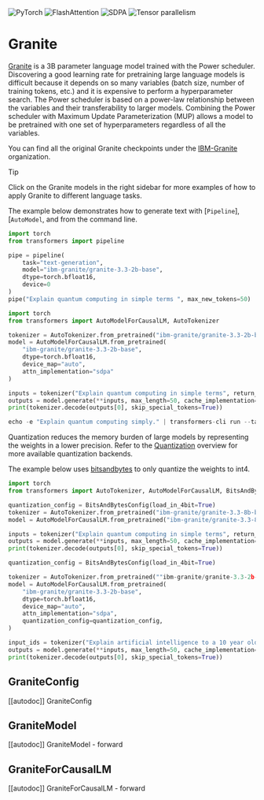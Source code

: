 <!--Copyright 2024 The HuggingFace Team. All rights reserved.

Licensed under the Apache License, Version 2.0 (the "License"); you may not use this file except in compliance with
the License. You may obtain a copy of the License at

http://www.apache.org/licenses/LICENSE-2.0

Unless required by applicable law or agreed to in writing, software distributed under the License is distributed on
an "AS IS" BASIS, WITHOUT WARRANTIES OR CONDITIONS OF ANY KIND, either express or implied. See the License for the
specific language governing permissions and limitations under the License.

⚠️ Note that this file is in Markdown but contains specific syntax for our doc-builder (similar to MDX) that may not be
rendered properly in your Markdown viewer.

-->


<div class="flex flex-wrap space-x-1">
<img alt="PyTorch" src="https://img.shields.io/badge/PyTorch-DE3412?style=flat&logo=pytorch&logoColor=white">
<img alt="FlashAttention" src="https://img.shields.io/badge/%E2%9A%A1%EF%B8%8E%20FlashAttention-eae0c8?style=flat">
<img alt="SDPA" src="https://img.shields.io/badge/SDPA-DE3412?style=flat&logo=pytorch&logoColor=white">
<img alt="Tensor parallelism" src="https://img.shields.io/badge/Tensor%20parallelism-06b6d4?style=flat&logoColor=white">
</div>

# Granite

[Granite](https://huggingface.co/papers/2408.13359) is a 3B parameter language model trained with the Power scheduler. Discovering a good learning rate for pretraining large language models is difficult because it depends on so many variables (batch size, number of training tokens, etc.) and it is expensive to perform a hyperparameter search. The Power scheduler is based on a power-law relationship between the variables and their transferability to larger models. Combining the Power scheduler with Maximum Update Parameterization (MUP) allows a model to be pretrained with one set of hyperparameters regardless of all the variables.

You can find all the original Granite checkpoints under the [IBM-Granite](https://huggingface.co/ibm-granite) organization.

> [!TIP]
> Click on the Granite models in the right sidebar for more examples of how to apply Granite to different language tasks.

The example below demonstrates how to generate text with [`Pipeline`], [`AutoModel`, and from the command line.

<hfoptions id="usage">
<hfoption id="Pipeline">

```python
import torch
from transformers import pipeline

pipe = pipeline(
    task="text-generation",
    model="ibm-granite/granite-3.3-2b-base",
    dtype=torch.bfloat16,
    device=0
)
pipe("Explain quantum computing in simple terms ", max_new_tokens=50)
```

</hfoption>
<hfoption id="AutoModel">

```python
import torch
from transformers import AutoModelForCausalLM, AutoTokenizer

tokenizer = AutoTokenizer.from_pretrained("ibm-granite/granite-3.3-2b-base")
model = AutoModelForCausalLM.from_pretrained(
    "ibm-granite/granite-3.3-2b-base",                                          
    dtype=torch.bfloat16, 
    device_map="auto",
    attn_implementation="sdpa"
)

inputs = tokenizer("Explain quantum computing in simple terms", return_tensors="pt").to("cuda")
outputs = model.generate(**inputs, max_length=50, cache_implementation="static")
print(tokenizer.decode(outputs[0], skip_special_tokens=True))
```
</hfoption>
<hfoption id="transformers CLI">

```python
echo -e "Explain quantum computing simply." | transformers-cli run --task text-generation --model ibm-granite/granite-3.3-8b-instruct --device 0
```
</hfoption>
</hfoptions>

Quantization reduces the memory burden of large models by representing the weights in a lower precision. Refer to the [Quantization](../quantization/overview) overview for more available quantization backends.

The example below uses [bitsandbytes](../quantization/bitsandbytes) to only quantize the weights to int4.

```python
import torch
from transformers import AutoTokenizer, AutoModelForCausalLM, BitsAndBytesConfig

quantization_config = BitsAndBytesConfig(load_in_4bit=True)
tokenizer = AutoTokenizer.from_pretrained("ibm-granite/granite-3.3-8b-base")
model = AutoModelForCausalLM.from_pretrained("ibm-granite/granite-3.3-8b-base", dtype=torch.bfloat16, device_map="auto", attn_implementation="sdpa", quantization_config=quantization_config)

inputs = tokenizer("Explain quantum computing in simple terms", return_tensors="pt").to("cuda")
outputs = model.generate(**inputs, max_length=50, cache_implementation="static")
print(tokenizer.decode(outputs[0], skip_special_tokens=True))

quantization_config = BitsAndBytesConfig(load_in_4bit=True)

tokenizer = AutoTokenizer.from_pretrained(""ibm-granite/granite-3.3-2b-base"")
model = AutoModelForCausalLM.from_pretrained(
    "ibm-granite/granite-3.3-2b-base",
    dtype=torch.bfloat16,
    device_map="auto",
    attn_implementation="sdpa",
    quantization_config=quantization_config,
)

input_ids = tokenizer("Explain artificial intelligence to a 10 year old", return_tensors="pt").to("cuda")
outputs = model.generate(**inputs, max_length=50, cache_implementation="static")
print(tokenizer.decode(outputs[0], skip_special_tokens=True))
```

  
## GraniteConfig

[[autodoc]] GraniteConfig

## GraniteModel

[[autodoc]] GraniteModel
    - forward

## GraniteForCausalLM

[[autodoc]] GraniteForCausalLM
    - forward
